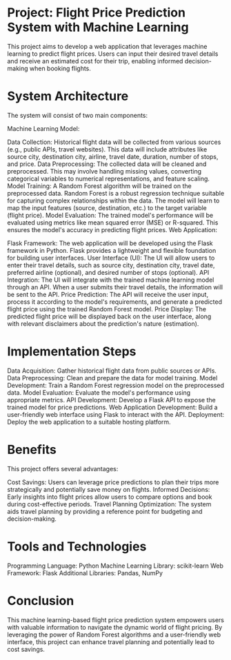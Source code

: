 # Project: Flight Price Prediction System with Machine Learning

This project aims to develop a web application that leverages machine learning to predict flight prices. Users can input their desired travel details and receive an estimated cost for their trip, enabling informed decision-making when booking flights.

# System Architecture

The system will consist of two main components:

Machine Learning Model:

Data Collection: Historical flight data will be collected from various sources (e.g., public APIs, travel websites). This data will include attributes like source city, destination city, airline, travel date, duration, number of stops, and price.
Data Preprocessing: The collected data will be cleaned and preprocessed. This may involve handling missing values, converting categorical variables to numerical representations, and feature scaling.
Model Training: A Random Forest algorithm will be trained on the preprocessed data. Random Forest is a robust regression technique suitable for capturing complex relationships within the data. The model will learn to map the input features (source, destination, etc.) to the target variable (flight price).
Model Evaluation: The trained model's performance will be evaluated using metrics like mean squared error (MSE) or R-squared. This ensures the model's accuracy in predicting flight prices.
Web Application:

Flask Framework: The web application will be developed using the Flask framework in Python. Flask provides a lightweight and flexible foundation for building user interfaces.
User Interface (UI): The UI will allow users to enter their travel details, such as source city, destination city, travel date, preferred airline (optional), and desired number of stops (optional).
API Integration: The UI will integrate with the trained machine learning model through an API. When a user submits their travel details, the information will be sent to the API.
Price Prediction: The API will receive the user input, process it according to the model's requirements, and generate a predicted flight price using the trained Random Forest model.
Price Display: The predicted flight price will be displayed back on the user interface, along with relevant disclaimers about the prediction's nature (estimation).

# Implementation Steps
Data Acquisition: Gather historical flight data from public sources or APIs.
Data Preprocessing: Clean and prepare the data for model training.
Model Development: Train a Random Forest regression model on the preprocessed data.
Model Evaluation: Evaluate the model's performance using appropriate metrics.
API Development: Develop a Flask API to expose the trained model for price predictions.
Web Application Development: Build a user-friendly web interface using Flask to interact with the API.
Deployment: Deploy the web application to a suitable hosting platform.

# Benefits
This project offers several advantages:

Cost Savings: Users can leverage price predictions to plan their trips more strategically and potentially save money on flights.
Informed Decisions: Early insights into flight prices allow users to compare options and book during cost-effective periods.
Travel Planning Optimization: The system aids travel planning by providing a reference point for budgeting and decision-making.

# Tools and Technologies
Programming Language: Python
Machine Learning Library: scikit-learn
Web Framework: Flask
Additional Libraries: Pandas, NumPy

# Conclusion

This machine learning-based flight price prediction system empowers users with valuable information to navigate the dynamic world of flight pricing. By leveraging the power of Random Forest algorithms and a user-friendly web interface, this project can enhance travel planning and potentially lead to cost savings.
